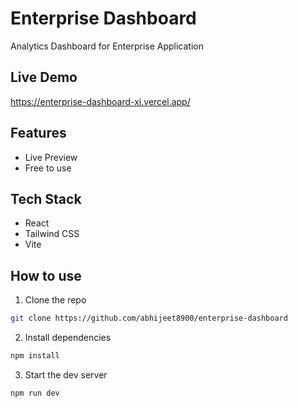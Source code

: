 # Enterprise Dashboard
Analytics Dashboard for Enterprise Application 

## Live Demo 
https://enterprise-dashboard-xi.vercel.app/

## Features
- Live Preview
- Free to use

## Tech Stack
- React
- Tailwind CSS
- Vite

## How to use
1. Clone the repo
``` bash
git clone https://github.com/abhijeet8900/enterprise-dashboard
```

2. Install dependencies
``` bash
npm install
```

3. Start the dev server
``` bash
npm run dev
```
